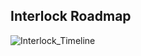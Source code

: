 ## Interlock Roadmap 

![Interlock_Timeline](https://user-images.githubusercontent.com/95258773/212791215-cf0f4e86-df4a-402c-ac53-c11a4d996163.png)
